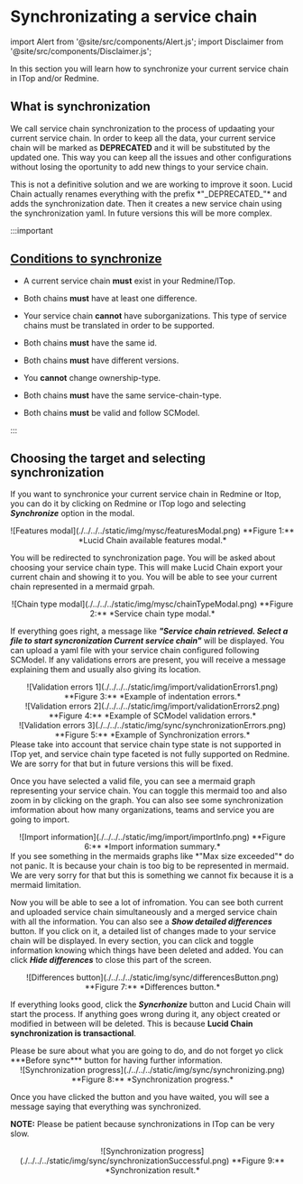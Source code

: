 # Synchronizating a service chain

import Alert from '@site/src/components/Alert.js';
import Disclaimer from '@site/src/components/Disclaimer.js';

In this section you will learn how to synchronize your current service chain in ITop and/or Redmine.

## What is synchronization

We call service chain synchronization to the process of updaating your current service chain. In order to keep all the data, your current service chain will be marked as **DEPRECATED** and it will be substituted by the updated one. This way you can keep all the issues and other configurations without losing the oportunity to add new things to your service chain.

<Disclaimer>
This is not a definitive solution and we are working to improve it soon. Lucid Chain actually renames everything with the prefix *"_DEPRECATED_"* and adds the synchronization date. Then it creates a new service chain using the synchronization yaml. In future versions this will be more complex.
</Disclaimer>

:::important
  ## <u>Conditions to synchronize</u>

+ A current service chain **must** exist in your Redmine/ITop.

+ Both chains **must** have at least one difference.

+ Your service chain **cannot** have suborganizations. This type of service chains must be translated in order to be supported.

+ Both chains **must** have the same id.

+ Both chains **must** have different versions.

+ You **cannot** change ownership-type.

+ Both chains **must** have the same service-chain-type.

+ Both chains **must** be valid and follow SCModel.

:::

## Choosing the target and selecting synchronization

If you want to synchronice your current service chain in Redmine or Itop, you can do it by clicking on Redmine or ITop logo and selecting ***Synchronize*** option in the modal.

<div align="center">
![Features modal](./../../../static/img/mysc/featuresModal.png)  
**Figure 1:** *Lucid Chain available features modal.*
</div>

You will be redirected to synchronization page. You will be asked about choosing your service chain type. This will make Lucid Chain export your current chain and showing it to you. You will be able to see your current chain represented in a mermaid grpah.

<div align="center">
![Chain type modal](./../../../static/img/mysc/chainTypeModal.png)  
**Figure 2:** *Service chain type modal.*
</div>

If everything goes right, a message like ***"Service chain retrieved. Select a file to start syncronization Current service chain"*** will be displayed. You can upload a yaml file with your service chain configured following SCModel. If any validations errors are present, you will receive a message explaining them and usually also giving its location.

<div align="center">
![Validation errors 1](./../../../static/img/import/validationErrors1.png)  
**Figure 3:** *Example of indentation errors.*
</div>

<div align="center">
![Validation errors 2](./../../../static/img/import/validationErrors2.png)  
**Figure 4:** *Example of SCModel validation errors.*
</div>

<div align="center">
![Validation errors 3](./../../../static/img/sync/synchronizationErrors.png)  
**Figure 5:** *Example of Synchronization errors.*
</div>

<Alert>
Please take into account that service chain type state is not supported in ITop yet, and service chain type faceted is not fully supported on Redmine. We are sorry for that but in future versions this will be fixed.
</Alert>

Once you have selected a valid file, you can see a mermaid graph representing your service chain. You can toggle this mermaid too and also zoom in by clicking on the graph. You can also see some synchronization imformation about how many organizations, teams and service you are going to import.

<div align="center">
![Import information](./../../../static/img/import/importInfo.png)  
**Figure 6:** *Import information summary.*
</div>

<Alert>
If you see something in the mermaids graphs like *"Max size exceeded"* do not panic. It is because your chain is too big to be represented in mermaid. We are very sorry for that but this is something we cannot fix because it is a mermaid limitation.
</Alert>

Now you will be able to see a lot of infromation. You can see both current and uploaded service chain simultaneously and a merged service chain with all the information. You can also see a ***Show detailed differences*** button. If you click on it, a detailed list of changes made to your service chain will be displayed. In every section, you can click and toggle information knowing which things have been deleted and added. You can click ***Hide differences*** to close this part of the screen.

<div align="center">
![Differences button](./../../../static/img/sync/differencesButton.png)  
**Figure 7:** *Differences button.*
</div>

If everything looks good, click the ***Syncrhonize*** button and Lucid Chain will start the process. If anything goes wrong during it, any object created or modified in between will be deleted. This is because **Lucid Chain synchronization is transactional**.

<Disclaimer>
Please be sure about what you are going to do, and do not forget yo click ***Before sync***
button for having further information.
</Disclaimer>

<div align="center">
![Synchronization progress](./../../../static/img/sync/synchronizing.png)  
**Figure 8:** *Synchronization progress.*
</div>

Once you have clicked the button and you have waited, you will see a message saying that everything was synchronized.

**NOTE:** Please be patient because synchronizations in ITop can be very slow.

<div align="center">
![Synchronization progress](./../../../static/img/sync/synchronizationSuccessful.png)  
**Figure 9:** *Synchronization result.*
</div>
